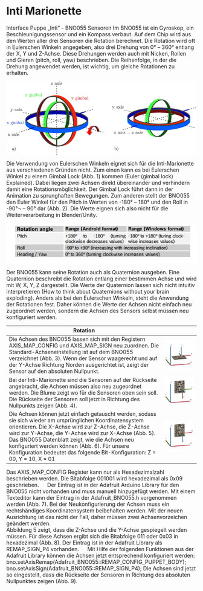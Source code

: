 # Inti Marionette   





Interface Puppe „Inti“ - BNO055 Sensoren
Im BNO055 ist ein Gyroskop, ein Beschleunigungssensor und ein Kompass verbaut. Auf dem Chip wird aus den Werten aller drei Sensoren die Rotation berechnet. Die Rotation wird oft in Eulerschen Winkeln angegeben, also drei Drehung von 0° – 360° entlang der X, Y und Z-Achse. Diese Drehungen werden auch mit Nicken, Rollen und Gieren (pitch, roll, yaw) beschrieben. Die Reihenfolge, in der die Drehung angewendet werden, ist wichtig, um gleiche Rotationen zu erhalten. 

<img src="https://github.com/georgesipp/IntiMarionette/blob/main/images/llustrates-the-principle-of-gimbal-lock-The-outer-blue-frame-represents-the-x-axis-the.png" align="center">

Die Verwendung von Eulerschen Winkeln eignet sich für die Inti-Marionette aus verschiedenen Gründen nicht. Zum einen kann es bei Eulerschen Winkel zu einem Gimbal Lock (Abb. 1) kommen (Euler (gimbal lock) Explained). Dabei liegen zwei Achsen direkt übereinander und verhindern damit eine Rotationsmöglichkeit. Der Gimbal Lock führt dann in der Animation zu sprunghaften Bewegungen. Zum anderen stellt der BNO055 den Euler Winkel für den Pitch in Werten von -180° – 180° und den Roll in -90°¬ – 90° dar (Abb. 2). Die Werte eignen sich also nicht für die Weiterverarbeitung in Blender/Unity. 

<img src="https://github.com/georgesipp/IntiMarionette/blob/main/images/pitch_roll_yaw.png" align="center">

Der BNO055 kann seine Rotation auch als Quaternion ausgeben. Eine Quaternion beschreibt die Rotation entlang einer bestimmen Achse und wird mit W, X, Y, Z dargestellt. Die Werte der Quaternion lassen sich nicht intuitiv interpretieren (How to think about Quaternions without your brain exploding). Anders als bei den Eulerschen Winkeln, steht die Anwendung der Rotationen fest. Daher können die Werte der Achsen nicht einfach neu zugeordnet werden, sondern die Achsen des Sensors selbst müssen neu konfiguriert werden.
 

|Rotation |  |
|-|-|
|Die Achsen des BNO055 lassen sich mit den Registern AXIS_MAP_CONFIG und AXIS_MAP_SIGN neu zuordnen. Die Standard-Achseneinstellung ist auf dem BNO055 verzeichnet (Abb. 3). Wenn der Sensor waagerecht und auf der Y-Achse Richtung Norden ausgerichtet ist, zeigt der Sensor auf den absoluten Nullpunkt. | <img src="https://github.com/georgesipp/IntiMarionette/blob/main/images/bno1.png"  width="750">|
|Bei der Inti-Marionette sind die Sensoren auf der Rückseite angebracht, die Achsen müssen also neu zugeordnet werden. Die Blume zeigt wo für die Sensoren oben sein soll. Die Rückseite der Sensoren soll jetzt in Richtung des Nullpunkts zeigen (Abb. 4).| <img src="https://github.com/georgesipp/IntiMarionette/blob/main/images/bno2.png"  width="750">|
|Die Achsen können jetzt einfach getauscht werden, sodass sie sich wieder am ursprünglichen Koordinatensystem orientieren. Die X-Achse wird zur Z-Achse, die Z-Achse wird zur Y-Achse, die Y-Achse wird zur X-Achse (Abb. 5). Das BNO055 Datenblatt zeigt, wie die Achsen neu konfiguriert werden können (Abb. 6). Für unsere Konfiguration bedeutet das folgende Bit-Konfiguration: Z = 00, Y = 10, X = 01 | <img src="https://github.com/georgesipp/IntiMarionette/blob/main/images/bno3.png"  width="750">|


Das AXIS_MAP_CONFIG Register kann nur als Hexadezimalzahl beschrieben werden. Die Bitabfolge 001001 wird hexadezimal als 0x09 geschrieben. 
 
Der Eintrag ist in der Adafruit Arduino Library für den BNO055 nicht vorhanden und muss manuell hinzugefügt werden. Mit einem Texteditor kann der Eintrag in der Adafruit_BNO055.h vorgenommen werden (Abb. 7).
Bei der Neukonfigurierung der Achsen muss ein rechtshändiges Koordinatensystem beibehalten werden. Mit der neuen Ausrichtung ist das nicht der Fall, daher müssen zwei Achsenvorzeichen geändert werden.  
Abbildung 5 zeigt, dass die Z-Achse und die Y-Achse gespiegelt werden müssen. Für diese Achsen ergibt sich die Bitabfolge 011 oder 0x03 in hexadezimal (Abb. 8). Der Eintrag ist in der Adafruit Library als REMAP_SIGN_P4 vorhanden.
 
Mit Hilfe der folgenden Funktionen aus der Adafruit Library können die Achsen jetzt entsprechend konfiguriert werden:
bno.setAxisRemap(Adafruit_BNO055::REMAP_CONFIG_PUPPET_BODY); bno.setAxisSign(Adafruit_BNO055::REMAP_SIGN_P4);
Die Achsen sind jetzt so eingestellt, dass die Rückseite der Sensoren in Richtung des absoluten Nullpunktes zeigen (Abb. 9).


